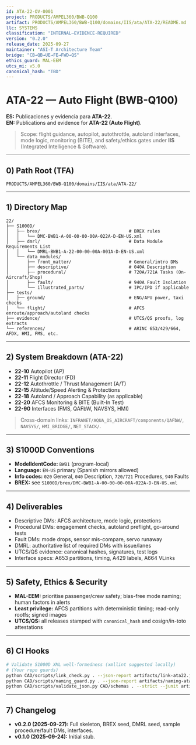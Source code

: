 ```yaml
---
id: ATA-22-OV-0001
project: PRODUCTS/AMPEL360/BWB-Q100
artifact: PRODUCTS/AMPEL360/BWB-Q100/domains/IIS/ata/ATA-22/README.md
llc: SYSTEMS
classification: "INTERNAL–EVIDENCE-REQUIRED"
version: "0.2.0"
release_date: 2025-09-27
maintainer: "ASI-T Architecture Team"
bridge: "CB→QB→UE→FE→FWD→QS"
ethics_guard: MAL-EEM
utcs_mi: v5.0
canonical_hash: "TBD"
---
```


# ATA-22 — Auto Flight (BWB-Q100)  
**ES:** Publicaciones y evidencia para **ATA-22**.  
**EN:** Publications and evidence for **ATA-22 (Auto Flight)**.

> Scope: flight guidance, autopilot, autothrottle, autoland interfaces, mode logic, monitoring (BITE), and safety/ethics gates under **IIS** (Integrated Intelligence & Software).

---

## 0) Path Root (TFA)
`PRODUCTS/AMPEL360/BWB-Q100/domains/IIS/ata/ATA-22/`

---

## 1) Directory Map
```
22/
├── S1000D/
│   ├── brex/                                  # BREX rules
│   │   └── DMC-BWB1-A-00-00-00-00A-022A-D-EN-US.xml
│   ├── dmrl/                                  # Data Module Requirements List
│   │   └── DMRL-BWB1-A-22-00-00-00A-001A-D-EN-US.xml
│   └── data_modules/
│       ├── front_matter/                      # General/intro DMs
│       ├── descriptive/                       # 040A Description
│       ├── procedural/                        # 720A/721A Tasks (On-Aircraft/Shop)
│       ├── fault/                             # 940A Fault Isolation
│       └── illustrated_parts/                 # IPC/IPD if applicable
├── tests/
│   ├── ground/                                # ENG/APU power, taxi checks
│   └── flight/                                # AFCS enroute/approach/autoland checks
├── evidence/                                  # UTCS/QS proofs, log extracts
└── references/                                # ARINC 653/429/664, AFDX, HMI, FMS, etc.
```

---

## 2) System Breakdown (ATA-22)
- **22-10** Autopilot (AP)
- **22-11** Flight Director (FD)
- **22-12** Autothrottle / Thrust Management (A/T)
- **22-15** Altitude/Speed Alerting & Protections
- **22-18** Autoland / Approach Capability (as applicable)
- **22-20** AFCS Monitoring & BITE (Built-In Test)
- **22-90** Interfaces (FMS, QAFbW, NAVSYS, HMI)

> Cross-domain links: `INFRANET/AQUA_OS_AIRCRAFT/components/QAFbW/`, `NAVSYS/`, `HMI_BRIDGE/`, `NET_STACK/`.

---

## 3) S1000D Conventions
- **ModelIdentCode:** `BWB1` (program-local)
- **Language:** `EN-US` primary (Spanish mirrors allowed)
- **Info codes:** `020` General, `040` Description, `720/721` Procedures, `940` Faults
- **BREX:** see `S1000D/brex/DMC-BWB1-A-00-00-00-00A-022A-D-EN-US.xml`

---

## 4) Deliverables
- Descriptive DMs: AFCS architecture, mode logic, protections
- Procedural DMs: engagement checks, autoland preflight, go-around tests
- Fault DMs: mode drops, sensor mis-compare, servo runaway
- DMRL: authoritative list of required DMs with issue/lanes
- UTCS/QS evidence: canonical hashes, signatures, test logs
- Interface specs: A653 partitions, timing, A429 labels, A664 VLinks

---

## 5) Safety, Ethics & Security
- **MAL-EEM:** prioritise passenger/crew safety; bias-free mode naming; human factors in alerts
- **Least privilege:** AFCS partitions with deterministic timing; read-only rootfs; signed images
- **UTCS/QS:** all releases stamped with `canonical_hash` and cosign/in-toto attestations

---

## 6) CI Hooks
```bash
# Validate S1000D XML well-formedness (xmllint suggested locally)
# (Your repo guards)
python CAD/scripts/link_check.py . --json-report artifacts/link-ata22.json
python CAD/scripts/naming_guard.py . --json-report artifacts/naming-ata22.json
python CAD/scripts/validate_json.py CAD/schemas . --strict --junit artifacts/json-ata22.junit.xml
```

---

## 7) Changelog

* **v0.2.0 (2025-09-27):** Full skeleton, BREX seed, DMRL seed, sample procedure/fault DMs, interfaces.
* **v0.1.0 (2025-09-24):** Initial stub.
